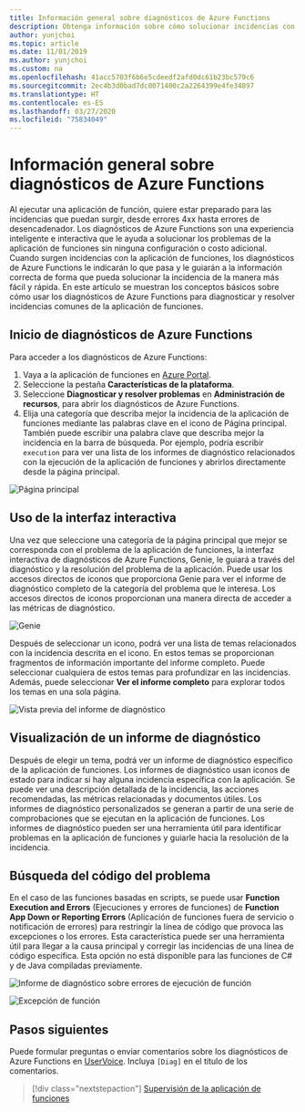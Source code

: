 ```yaml
---
title: Información general sobre diagnósticos de Azure Functions
description: Obtenga información sobre cómo solucionar incidencias con la aplicación de funciones con los diagnósticos de Azure Functions.
author: yunjchoi
ms.topic: article
ms.date: 11/01/2019
ms.author: yunjchoi
ms.custom: na
ms.openlocfilehash: 41acc5703f6b6e5cdeedf2afd0dc61b23bc579c6
ms.sourcegitcommit: 2ec4b3d0bad7dc0071400c2a2264399e4fe34897
ms.translationtype: HT
ms.contentlocale: es-ES
ms.lasthandoff: 03/27/2020
ms.locfileid: "75834049"
---
```

# <a name="azure-functions-diagnostics-overview"></a>Información general sobre diagnósticos de Azure Functions

Al ejecutar una aplicación de función, quiere estar preparado para las incidencias que puedan surgir, desde errores 4xx hasta errores de desencadenador. Los diagnósticos de Azure Functions son una experiencia inteligente e interactiva que le ayuda a solucionar los problemas de la aplicación de funciones sin ninguna configuración o costo adicional. Cuando surgen incidencias con la aplicación de funciones, los diagnósticos de Azure Functions le indicarán lo que pasa y le guiarán a la información correcta de forma que pueda solucionar la incidencia de la manera más fácil y rápida. En este artículo se muestran los conceptos básicos sobre cómo usar los diagnósticos de Azure Functions para diagnosticar y resolver incidencias comunes de la aplicación de funciones.

## <a name="start-azure-functions-diagnostics"></a>Inicio de diagnósticos de Azure Functions

Para acceder a los diagnósticos de Azure Functions:

1. Vaya a la aplicación de funciones en [Azure Portal](https://portal.azure.com).
2. Seleccione la pestaña **Características de la plataforma**.
3. Seleccione **Diagnosticar y resolver problemas** en **Administración de recursos**, para abrir los diagnósticos de Azure Functions.
4. Elija una categoría que describa mejor la incidencia de la aplicación de funciones mediante las palabras clave en el icono de Página principal. También puede escribir una palabra clave que describa mejor la incidencia en la barra de búsqueda. Por ejemplo, podría escribir `execution` para ver una lista de los informes de diagnóstico relacionados con la ejecución de la aplicación de funciones y abrirlos directamente desde la página principal.

![Página principal](./media/functions-diagnostics/homepage.png)

## <a name="use-the-interactive-interface"></a>Uso de la interfaz interactiva

Una vez que seleccione una categoría de la página principal que mejor se corresponda con el problema de la aplicación de funciones, la interfaz interactiva de diagnósticos de Azure Functions, Genie, le guiará a través del diagnóstico y la resolución del problema de la aplicación. Puede usar los accesos directos de iconos que proporciona Genie para ver el informe de diagnóstico completo de la categoría del problema que le interesa. Los accesos directos de iconos proporcionan una manera directa de acceder a las métricas de diagnóstico.

![Genie](./media/functions-diagnostics/genie.png)

Después de seleccionar un icono, podrá ver una lista de temas relacionados con la incidencia descrita en el icono. En estos temas se proporcionan fragmentos de información importante del informe completo. Puede seleccionar cualquiera de estos temas para profundizar en las incidencias. Además, puede seleccionar **Ver el informe completo** para explorar todos los temas en una sola página.

![Vista previa del informe de diagnóstico](./media/functions-diagnostics/preview-of-diagnostic-report.png)

## <a name="view-a-diagnostic-report"></a>Visualización de un informe de diagnóstico

Después de elegir un tema, podrá ver un informe de diagnóstico específico de la aplicación de funciones. Los informes de diagnóstico usan iconos de estado para indicar si hay alguna incidencia específica con la aplicación. Se puede ver una descripción detallada de la incidencia, las acciones recomendadas, las métricas relacionadas y documentos útiles. Los informes de diagnóstico personalizados se generan a partir de una serie de comprobaciones que se ejecutan en la aplicación de funciones. Los informes de diagnóstico pueden ser una herramienta útil para identificar problemas en la aplicación de funciones y guiarle hacia la resolución de la incidencia.

## <a name="find-the-problem-code"></a>Búsqueda del código del problema

En el caso de las funciones basadas en scripts, se puede usar **Function Execution and Errors** (Ejecuciones y errores de funciones) de **Function App Down or Reporting Errors** (Aplicación de funciones fuera de servicio o notificación de errores) para restringir la línea de código que provoca las excepciones o los errores. Esta característica puede ser una herramienta útil para llegar a la causa principal y corregir las incidencias de una línea de código específica. Esta opción no está disponible para las funciones de C# y de Java compiladas previamente.

![Informe de diagnóstico sobre errores de ejecución de función](./media/functions-diagnostics/diagnostic-report-on-function-execution-errors.png)

![Excepción de función](./media/functions-diagnostics/function-exception.png)

## <a name="next-steps"></a>Pasos siguientes

Puede formular preguntas o enviar comentarios sobre los diagnósticos de Azure Functions en [UserVoice](https://feedback.azure.com/forums/355860-azure-functions). Incluya `[Diag]` en el título de los comentarios.

> [!div class="nextstepaction"]
> [Supervisión de la aplicación de funciones](functions-monitoring.md)
